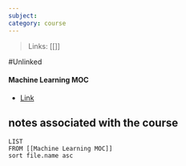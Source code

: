 ```yaml
---
subject: 
category: course
---
```

>Links: [[]]

#Unlinked 
#### **Machine Learning MOC**
- [Link]()

## notes associated with the course
```dataview
LIST 
FROM [[Machine Learning MOC]]
sort file.name asc
```
